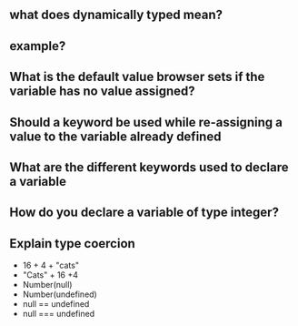 ## what does dynamically typed mean?
## example?
## What is the default value browser sets if the variable has no value assigned?
## Should a keyword be used while re-assigning a value to the variable already defined
## What are the different keywords used to declare a variable
## How do you declare a variable of type integer?
## Explain type coercion

* 16 + 4 + "cats"
* "Cats" + 16  +4
*  Number(null)
*  Number(undefined)
* null == undefined
*  null === undefined
